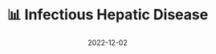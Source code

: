 ---
title: 📊 Infectious Hepatic Disease
date: '2022-12-02'
type: book
weight: 601
commentable: true
_build:
  render: always
  list: never
show_breadcrumb: true
---